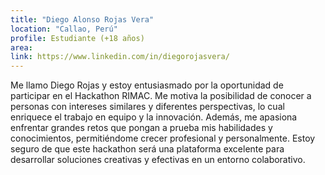 ```yaml
---
title: "Diego Alonso Rojas Vera"
location: "Callao, Perú"
profile: Estudiante (+18 años)
area: 
link: https://www.linkedin.com/in/diegorojasvera/
---
```


Me llamo Diego Rojas y estoy entusiasmado por la oportunidad de participar en el Hackathon RIMAC. Me motiva la posibilidad de conocer a personas con intereses similares y diferentes perspectivas, lo cual enriquece el trabajo en equipo y la innovación. Además, me apasiona enfrentar grandes retos que pongan a prueba mis habilidades y conocimientos, permitiéndome crecer profesional y personalmente. Estoy seguro de que este hackathon será una plataforma excelente para desarrollar soluciones creativas y efectivas en un entorno colaborativo.